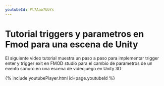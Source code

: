 ```yaml
---
youtubeId: Pl7Aao7UbYs
---      
```



# Tutorial triggers y parametros en Fmod para una escena de Unity

El siguiente video tutorial muestra un paso a paso para implementar trigger enter y trigger exit en FMOD studio para el cambio de parametros de un evento sonoro en una escena de videojuego en Unity 3D

{% include youtubePlayer.html id=page.youtubeId %}

